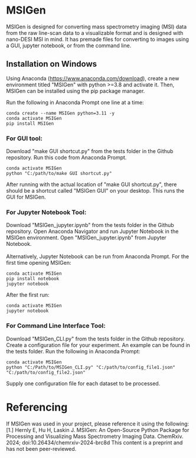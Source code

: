 # MSIGen
MSIGen is designed for converting mass spectrometry imaging (MSI) data from the raw line-scan data to a visualizable format and is designed with nano-DESI MSI in mind. It has premade files for converting to images using a GUI, jupyter notebook, or from the command line.

## Installation on Windows
Using Anaconda (https://www.anaconda.com/download), create a new environment titled "MSIGen" with python >=3.8 and activate it. Then, MSIGen can be installed using the pip package manager.

Run the following in Anaconda Prompt one line at a time:
```
conda create --name MSIGen python=3.11 -y
conda activate MSIGen
pip install MSIGen
```
### For GUI tool:
Download "make GUI shortcut.py" from the tests folder in the Github repository. Run this code from Anaconda Prompt.
```
conda activate MSIGen
python "C:/path/to/make GUI shortcut.py"
```
After running with the actual location of "make GUI shortcut.py", there should be a shortcut called "MSIGen GUI" on your desktop. This runs the GUI for MSIGen.

### For Jupyter Notebook Tool:
Download "MSIGen_jupyter.ipynb" from the tests folder in the Github repository. Open Anaconda Navigator and run Jupyter Notebook in the MSIGen environment. Open "MSIGen_jupyter.ipynb" from Jupyter Notebook. <br><br>Alternatively, Jupyter Notebook can be run from Anaconda Prompt. For the first time opening MSIGen:

```
conda activate MSIGen
pip install notebook
jupyter notebook
```
After the first run:
```
conda activate MSIGen
jupyter notebook
```

### For Command Line Interface Tool:
Download "MSIGen_CLI.py" from the tests folder in the Github repository. Create a configuration file for your experiment. An example can be found in the tests folder. Run the following in Anaconda Prompt:
```
conda activate MSIGen
python "C:/Path/to/MSIGen_CLI.py" "C:/path/to/config_file1.json" "C:/path/to/config_file2.json"
```
Supply one configuration file for each dataset to be processed.

# Referencing
If MSIGen was used in your project, please reference it using the following:<br>
[1.] Hernly E, Hu H, Laskin J. MSIGen: An Open-Source Python Package for Processing and Visualizing Mass Spectrometry Imaging Data. ChemRxiv. 2024; doi:10.26434/chemrxiv-2024-brc8d This content is a preprint and has not been peer-reviewed.


